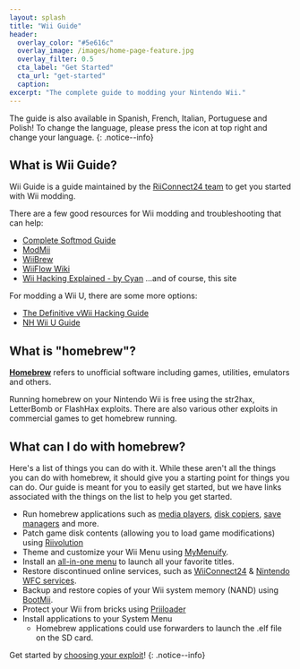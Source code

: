 ```yaml
---
layout: splash
title: "Wii Guide"
header:
  overlay_color: "#5e616c"
  overlay_image: /images/home-page-feature.jpg
  overlay_filter: 0.5
  cta_label: "Get Started"
  cta_url: "get-started"
  caption:
excerpt: "The complete guide to modding your Nintendo Wii."
---
```


The guide is also available in Spanish, French, Italian, Portuguese and Polish! To change the language, please press the icon at top right and change your language.
{: .notice--info}

## What is Wii Guide?

Wii Guide is a guide maintained by the [RiiConnect24 team](https://rc24.xyz) to get you started with Wii modding.

There are a few good resources for Wii modding and troubleshooting that can help:

- [Complete Softmod Guide](https://sites.google.com/site/completesg/)
- [ModMii](http://modmii.000webhostapp.com/)
- [WiiBrew](https://wiibrew.org/)
- [WiiFlow Wiki](https://sites.google.com/site/wiiflowiki4/)
- [Wii Hacking Explained - by Cyan](https://gbatemp.net/threads/wii-hacking-explained.501605/) ...and of course, this site

For modding a Wii U, there are some more options:
- [The Definitive vWii Hacking Guide](https://gbatemp.net/threads/the-definitive-vwii-hacking-guide.425852/)
- [NH Wii U Guide](https://wiiuguide.xyz)

## What is "homebrew"?

[**Homebrew**](https://en.wikipedia.org/wiki/List_of_homebrew_video_games) refers to unofficial software including games, utilities, emulators and others.

Running homebrew on your Nintendo Wii is free using the str2hax, LetterBomb or FlashHax exploits. There are also various other exploits in commercial games to get homebrew running.

## What can I do with homebrew?

Here's a list of things you can do with it. While these aren't all the things you can do with homebrew, it should give you a starting point for things you can do. Our guide is meant for you to easily get started, but we have links associated with the things on the list to help you get started.

- Run homebrew applications such as [media players](http://www.wiimc.org/), [disk copiers](/dump-games), [save managers](https://sourceforge.net/projects/savegame-manager-gx/files/HBC_SetUp_R127.zip/download) and more.
- Patch game disk contents (allowing you to load game modifications) using [Riivolution](http://www.wiibrew.org/wiki/Riivolution)
- Theme and customize your Wii Menu using [MyMenuify](/themes).
- Install an [all-in-one menu](https://gbatemp.net/threads/wiiflow-lite.422685/) to launch all your favorite titles.
- Restore discontinued online services, such as [WiiConnect24](/riiconnect24) & [Nintendo WFC services](wiimmfi).
- Backup and restore copies of your Wii system memory (NAND) using [BootMii](http://bootmii.org).
- Protect your Wii from bricks using [Priiloader](https://wii.guide/priiloader)
- Install applications to your System Menu
   - Homebrew applications could use forwarders to launch the .elf file on the SD card.

Get started by [choosing your exploit](get-started)!
{: .notice--info}